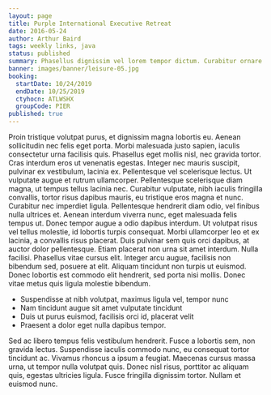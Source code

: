 ```yaml
---
layout: page
title: Purple International Executive Retreat
date: 2016-05-24
author: Arthur Baird
tags: weekly links, java
status: published
summary: Phasellus dignissim vel lorem tempor dictum. Curabitur ornare quis.
banner: images/banner/leisure-05.jpg
booking:
  startDate: 10/24/2019
  endDate: 10/25/2019
  ctyhocn: ATLWSHX
  groupCode: PIER
published: true
---
```

Proin tristique volutpat purus, et dignissim magna lobortis eu. Aenean sollicitudin nec felis eget porta. Morbi malesuada justo sapien, iaculis consectetur urna facilisis quis. Phasellus eget mollis nisl, nec gravida tortor. Cras interdum eros ut venenatis egestas. Integer nec mauris suscipit, pulvinar ex vestibulum, lacinia ex. Pellentesque vel scelerisque lectus. Ut vulputate augue et rutrum ullamcorper. Pellentesque scelerisque diam magna, ut tempus tellus lacinia nec.
Curabitur vulputate, nibh iaculis fringilla convallis, tortor risus dapibus mauris, eu tristique eros magna et nunc. Curabitur nec imperdiet ligula. Pellentesque hendrerit diam odio, vel finibus nulla ultrices et. Aenean interdum viverra nunc, eget malesuada felis tempus ut. Donec tempor augue a odio dapibus interdum. Ut volutpat risus vel tellus molestie, id lobortis turpis consequat. Morbi ullamcorper leo et ex lacinia, a convallis risus placerat. Duis pulvinar sem quis orci dapibus, at auctor dolor pellentesque. Etiam placerat non urna sit amet interdum. Nulla facilisi. Phasellus vitae cursus elit. Integer arcu augue, facilisis non bibendum sed, posuere at elit. Aliquam tincidunt non turpis ut euismod. Donec lobortis est commodo elit hendrerit, sed porta nisi mollis. Donec vitae metus quis ligula molestie bibendum.

* Suspendisse at nibh volutpat, maximus ligula vel, tempor nunc
* Nam tincidunt augue sit amet vulputate tincidunt
* Duis ut purus euismod, facilisis orci id, placerat velit
* Praesent a dolor eget nulla dapibus tempor.

Sed ac libero tempus felis vestibulum hendrerit. Fusce a lobortis sem, non gravida lectus. Suspendisse iaculis commodo nunc, eu consequat tortor tincidunt ac. Vivamus rhoncus a ipsum a feugiat. Maecenas cursus massa urna, ut tempor nulla volutpat quis. Donec nisl risus, porttitor ac aliquam quis, egestas ultricies ligula. Fusce fringilla dignissim tortor. Nullam et euismod nunc.
